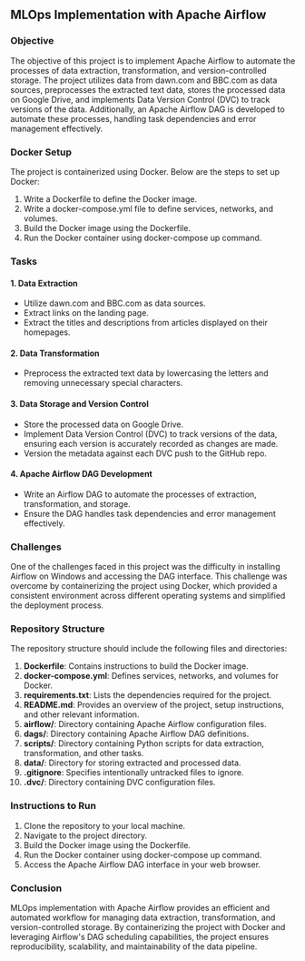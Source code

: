 ## MLOps Implementation with Apache Airflow

### Objective
The objective of this project is to implement Apache Airflow to automate the processes of data extraction, transformation, and version-controlled storage. The project utilizes data from dawn.com and BBC.com as data sources, preprocesses the extracted text data, stores the processed data on Google Drive, and implements Data Version Control (DVC) to track versions of the data. Additionally, an Apache Airflow DAG is developed to automate these processes, handling task dependencies and error management effectively.

### Docker Setup
The project is containerized using Docker. Below are the steps to set up Docker:

1. Write a Dockerfile to define the Docker image.
2. Write a docker-compose.yml file to define services, networks, and volumes.
3. Build the Docker image using the Dockerfile.
4. Run the Docker container using docker-compose up command.

### Tasks

#### 1. Data Extraction
   - Utilize dawn.com and BBC.com as data sources.
   - Extract links on the landing page.
   - Extract the titles and descriptions from articles displayed on their homepages.

#### 2. Data Transformation
   - Preprocess the extracted text data by lowercasing the letters and removing unnecessary special characters.

#### 3. Data Storage and Version Control
   - Store the processed data on Google Drive.
   - Implement Data Version Control (DVC) to track versions of the data, ensuring each version is accurately recorded as changes are made.
   - Version the metadata against each DVC push to the GitHub repo.

#### 4. Apache Airflow DAG Development
   - Write an Airflow DAG to automate the processes of extraction, transformation, and storage.
   - Ensure the DAG handles task dependencies and error management effectively.

### Challenges
One of the challenges faced in this project was the difficulty in installing Airflow on Windows and accessing the DAG interface. This challenge was overcome by containerizing the project using Docker, which provided a consistent environment across different operating systems and simplified the deployment process.

### Repository Structure
The repository structure should include the following files and directories:

1. **Dockerfile**: Contains instructions to build the Docker image.
2. **docker-compose.yml**: Defines services, networks, and volumes for Docker.
3. **requirements.txt**: Lists the dependencies required for the project.
4. **README.md**: Provides an overview of the project, setup instructions, and other relevant information.
5. **airflow/**: Directory containing Apache Airflow configuration files.
6. **dags/**: Directory containing Apache Airflow DAG definitions.
7. **scripts/**: Directory containing Python scripts for data extraction, transformation, and other tasks.
8. **data/**: Directory for storing extracted and processed data.
9. **.gitignore**: Specifies intentionally untracked files to ignore.
10. **.dvc/**: Directory containing DVC configuration files.

### Instructions to Run
1. Clone the repository to your local machine.
2. Navigate to the project directory.
3. Build the Docker image using the Dockerfile.
4. Run the Docker container using docker-compose up command.
5. Access the Apache Airflow DAG interface in your web browser.

### Conclusion
MLOps implementation with Apache Airflow provides an efficient and automated workflow for managing data extraction, transformation, and version-controlled storage. By containerizing the project with Docker and leveraging Airflow's DAG scheduling capabilities, the project ensures reproducibility, scalability, and maintainability of the data pipeline.